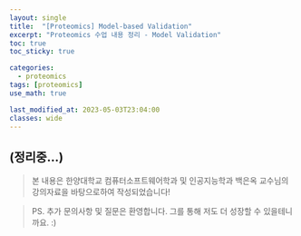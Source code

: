 ```yaml
---
layout: single
title:  "[Proteomics] Model-based Validation"
excerpt: "Proteomics 수업 내용 정리 - Model Validation"
toc: true
toc_sticky: true

categories:
  - proteomics
tags: [proteomics]
use_math: true

last_modified_at: 2023-05-03T23:04:00
classes: wide
---
```

(정리중...)
---
> 본 내용은 한양대학교 컴퓨터소프트웨어학과 및 인공지능학과 백은옥 교수님의 강의자료을 바탕으로하여 작성되었습니다!

> PS. 추가 문의사항 및 질문은 환영합니다. 그를 통해 저도 더 성장할 수 있을테니까요. :)